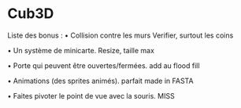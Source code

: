 # Cub3D

Liste des bonus :
• Collision contre les murs Verifier, surtout les coins

• Un système de minicarte. Resize, taille max

• Porte qui peuvent être ouvertes/fermées. add au flood fill

• Animations (des sprites animés). parfait made in FASTA

• Faites pivoter le point de vue avec la souris. MISS
